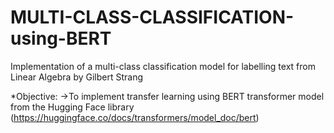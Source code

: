 # MULTI-CLASS-CLASSIFICATION-using-BERT
Implementation of a multi-class classification model for labelling text from Linear Algebra by Gilbert Strang

*Objective: 
->To implement transfer learning using BERT transformer model from the Hugging Face library (https://huggingface.co/docs/transformers/model_doc/bert) 
